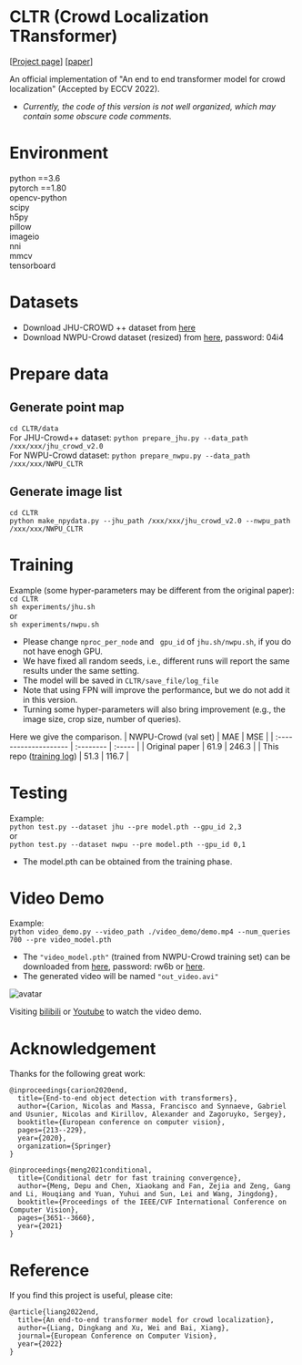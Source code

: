 # CLTR (Crowd Localization TRansformer)

[[Project page](https://dk-liang.github.io/CLTR/)] [[paper](https://arxiv.org/abs/2202.13065)]

An official implementation of "An end to end transformer model for crowd localization" (Accepted by ECCV 2022). 

* *Currently, the code of this version is not well organized, which may contain some obscure code comments.*

# Environment
python ==3.6  
pytorch ==1.80  
opencv-python  
scipy   
h5py   
pillow  
imageio   
nni   
mmcv  
tensorboard  

# Datasets
- Download JHU-CROWD ++ dataset from [here](http://www.crowd-counting.com/)  
- Download NWPU-Crowd dataset (resized) from [here](https://pan.baidu.com/s/1aqiLFU6lo3F_HqeT6wbEjg), password: 04i4

# Prepare data
## Generate point map
```cd CLTR/data```  
For JHU-Crowd++ dataset: ```python prepare_jhu.py --data_path /xxx/xxx/jhu_crowd_v2.0```  
For NWPU-Crowd dataset: ```python prepare_nwpu.py --data_path /xxx/xxx/NWPU_CLTR```

## Generate image list
```cd CLTR```    
```python make_npydata.py --jhu_path /xxx/xxx/jhu_crowd_v2.0 --nwpu_path /xxx/xxx/NWPU_CLTR```

# Training 
Example (some hyper-parameters may be different from the original paper):  
```cd CLTR```  
```sh experiments/jhu.sh```   
or  
```sh experiments/nwpu.sh```   

* Please change ```nproc_per_node``` and ``` gpu_id``` of ```jhu.sh/nwpu.sh```, if you do not have enogh GPU. 
* We have fixed all random seeds, i.e., different runs will report the same results under the same setting.
* The model will be saved in ```CLTR/save_file/log_file```  
* Note that using FPN will improve the performance, but we do not add it in this version.  
* Turning some hyper-parameters will also bring improvement (e.g., the image size, crop size, number of queries).

Here we give the comparison.
| NWPU-Crowd (val set) | MAE | MSE |
| :-------------------- | :-------- | :----- |
| Original paper                   | 61.9   | 246.3     |
| This repo ([training log](./images/NWPU.log))                   | 51.3 | 116.7 |

# Testing
Example:  
```python test.py --dataset jhu --pre model.pth --gpu_id 2,3```   
or  
```python test.py --dataset nwpu --pre model.pth --gpu_id 0,1``` 

* The model.pth can be obtained from the training phase.

# Video Demo
Example:   
```python video_demo.py --video_path ./video_demo/demo.mp4 --num_queries 700 --pre video_model.pth```  

* The ```"video_model.pth"``` (trained from NWPU-Crowd training set) can be downloaded from [here](https://pan.baidu.com/s/1ifubiFbj8u63pX3qt3F5rQ), password: rw6b or [here](https://drive.google.com/file/d/1bccQIMeYBrEsgLAbWgxFE2sOsEhE2EKC/view?usp=sharing). 
* The generated video will be named ```"out_video.avi"```  

![avatar](./images/intro.jpeg)  

Visiting [bilibili](https://www.bilibili.com/video/BV1sS4y147YT/) or [Youtube](https://youtu.be/fqFNGMnveVQ) to watch the video demo. 

# Acknowledgement
Thanks for the following great work:
```
@inproceedings{carion2020end,
  title={End-to-end object detection with transformers},
  author={Carion, Nicolas and Massa, Francisco and Synnaeve, Gabriel and Usunier, Nicolas and Kirillov, Alexander and Zagoruyko, Sergey},
  booktitle={European conference on computer vision},
  pages={213--229},
  year={2020},
  organization={Springer}
}
```

```
@inproceedings{meng2021conditional,
  title={Conditional detr for fast training convergence},
  author={Meng, Depu and Chen, Xiaokang and Fan, Zejia and Zeng, Gang and Li, Houqiang and Yuan, Yuhui and Sun, Lei and Wang, Jingdong},
  booktitle={Proceedings of the IEEE/CVF International Conference on Computer Vision},
  pages={3651--3660},
  year={2021}
}
```
# Reference
If you find this project is useful, please cite:
```
@article{liang2022end,
  title={An end-to-end transformer model for crowd localization},
  author={Liang, Dingkang and Xu, Wei and Bai, Xiang},
  journal={European Conference on Computer Vision},
  year={2022}
}
```
